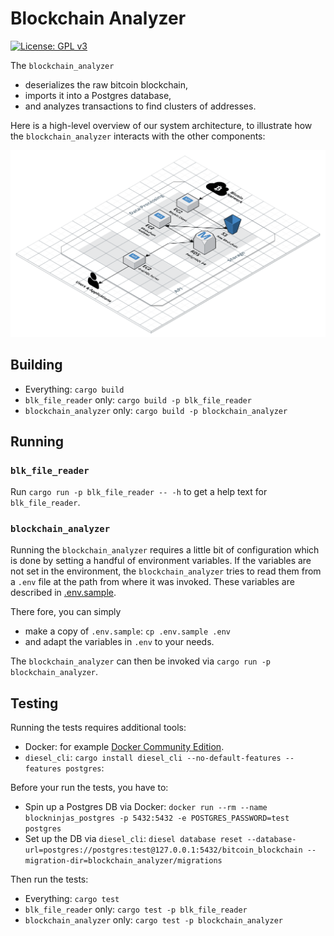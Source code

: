 # Blockchain Analyzer

[![License: GPL v3](https://img.shields.io/badge/License-GPLv3-blue.svg)](LICENSE)

The `blockchain_analyzer`

* deserializes the raw bitcoin blockchain,
* imports it into a Postgres database,
* and analyzes transactions to find clusters of addresses.

Here is a high-level overview of our system architecture, to illustrate how the
`blockchain_analyzer` interacts with the other components:

![System Architecture](./system-architecture.png)

## Building

* Everything: `cargo build`
* `blk_file_reader` only: `cargo build -p blk_file_reader`
* `blockchain_analyzer` only: `cargo build -p blockchain_analyzer`

## Running

### `blk_file_reader`

Run `cargo run -p blk_file_reader -- -h` to get a help text for `blk_file_reader`.

### `blockchain_analyzer`

Running the `blockchain_analyzer` requires a little bit of configuration which
is done by setting a handful of environment variables. If the variables are not
set in the environment, the `blockchain_analyzer` tries to read them from a
`.env` file at the path from where it was invoked. These variables are
described in [.env.sample](./.env.sample).

There fore, you can simply

* make a copy of `.env.sample`: `cp .env.sample .env`
* and adapt the variables in `.env` to your needs.

The `blockchain_analyzer` can then be invoked via `cargo run -p blockchain_analyzer`.

## Testing

Running the tests requires additional tools:

* Docker: for example [Docker Community Edition](https://docs.docker.com/install/).
* `diesel_cli`: `cargo install diesel_cli --no-default-features --features postgres`:

Before your run the tests, you have to:

* Spin up a Postgres DB via Docker: `docker run --rm --name blockninjas_postgres -p 5432:5432 -e POSTGRES_PASSWORD=test postgres`
* Set up the DB via `diesel_cli`: `diesel database reset --database-url=postgres://postgres:test@127.0.0.1:5432/bitcoin_blockchain --migration-dir=blockchain_analyzer/migrations`

Then run the tests:

* Everything: `cargo test`
* `blk_file_reader` only: `cargo test -p blk_file_reader`
* `blockchain_analyzer` only: `cargo test -p blockchain_analyzer`
